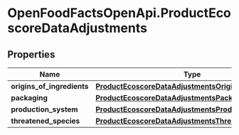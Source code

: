 # OpenFoodFactsOpenApi.ProductEcoscoreDataAdjustments

## Properties

Name | Type | Description | Notes
------------ | ------------- | ------------- | -------------
**origins_of_ingredients** | [**ProductEcoscoreDataAdjustmentsOriginsOfIngredients**](ProductEcoscoreDataAdjustmentsOriginsOfIngredients.md) |  | [optional] 
**packaging** | [**ProductEcoscoreDataAdjustmentsPackaging**](ProductEcoscoreDataAdjustmentsPackaging.md) |  | [optional] 
**production_system** | [**ProductEcoscoreDataAdjustmentsProductionSystem**](ProductEcoscoreDataAdjustmentsProductionSystem.md) |  | [optional] 
**threatened_species** | [**ProductEcoscoreDataAdjustmentsThreatenedSpecies**](ProductEcoscoreDataAdjustmentsThreatenedSpecies.md) |  | [optional] 


